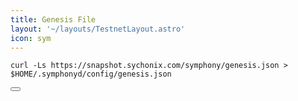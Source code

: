 ```yaml
---
title: Genesis File
layout: '~/layouts/TestnetLayout.astro'
icon: sym
---
```


<div class="code-block-wrapper">
  <pre><code>curl -Ls https://snapshot.sychonix.com/symphony/genesis.json > $HOME/.symphonyd/config/genesis.json</code></pre>
  <button class="copy-btn"><i class="fas fa-copy"></i></button>
</div>
